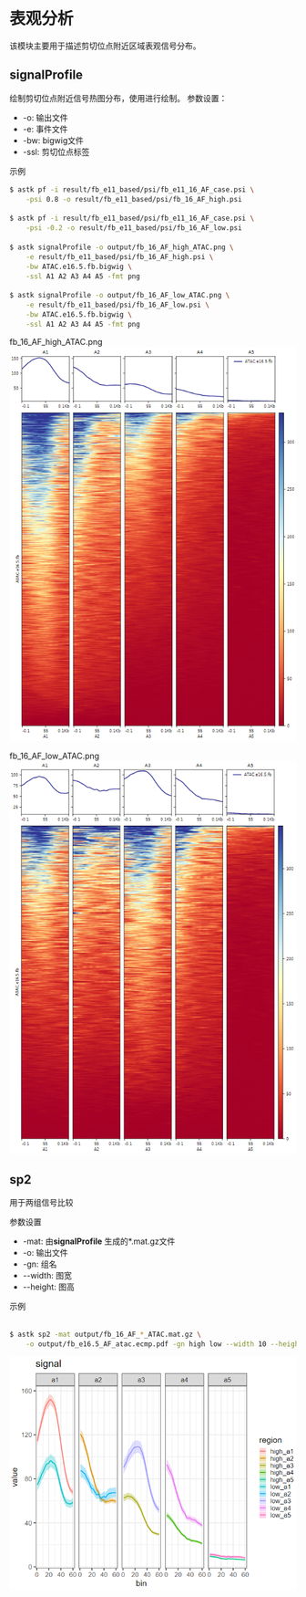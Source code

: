 # 表观分析

该模块主要用于描述剪切位点附近区域表观信号分布。

## signalProfile

绘制剪切位点附近信号热图分布，使用进行绘制。
参数设置：

* -o: 输出文件
* -e: 事件文件
* -bw: bigwig文件
* -ssl: 剪切位点标签

示例

```bash
$ astk pf -i result/fb_e11_based/psi/fb_e11_16_AF_case.psi \
    -psi 0.8 -o result/fb_e11_based/psi/fb_16_AF_high.psi

$ astk pf -i result/fb_e11_based/psi/fb_e11_16_AF_case.psi \
    -psi -0.2 -o result/fb_e11_based/psi/fb_16_AF_low.psi

$ astk signalProfile -o output/fb_16_AF_high_ATAC.png \
    -e result/fb_e11_based/psi/fb_16_AF_high.psi \
    -bw ATAC.e16.5.fb.bigwig \
    -ssl A1 A2 A3 A4 A5 -fmt png

$ astk signalProfile -o output/fb_16_AF_low_ATAC.png \
    -e result/fb_e11_based/psi/fb_16_AF_low.psi \
    -bw ATAC.e16.5.fb.bigwig \
    -ssl A1 A2 A3 A4 A5 -fmt png
```

fb_16_AF_high_ATAC.png
![AF_high.png](../../gitbook/images/AF_high.png)

fb_16_AF_low_ATAC.png
![AF_low.png](../../gitbook/images/AF_low.png)

## sp2

用于两组信号比较

参数设置

* -mat: 由**signalProfile** 生成的*.mat.gz文件
* -o: 输出文件
* -gn: 组名
* --width: 图宽
* --height: 图高

示例

```bash

$ astk sp2 -mat output/fb_16_AF_*_ATAC.mat.gz \
    -o output/fb_e16.5_AF_atac.ecmp.pdf -gn high low --width 10 --height 8 
```

![AF_high.png](../../gitbook/images/AF_high_vs_low.png)
